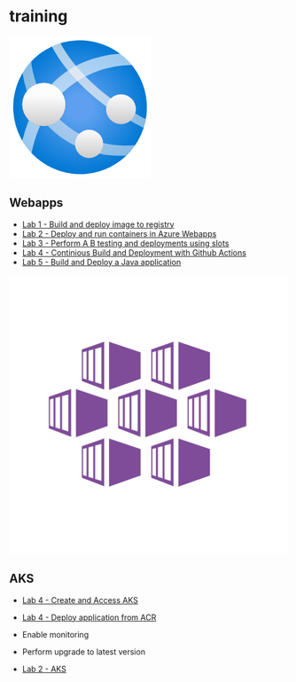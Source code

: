 # training 
![webapp](./img/webapps.png)
## Webapps  
- [Lab 1 - Build and deploy image to registry ](webapps/Registry.md)
- [Lab 2 - Deploy and run containers in Azure Webapps ](webapps/webappdeploy.md)
- [Lab 3 - Perform A B testing and deployments using slots  ](webapps/deploymentslots.md)
- [Lab 4 - Continious Build and Deployment with Github Actions    ](webapps/continuousDeployment.md)
- [Lab 5 - Build and Deploy a Java application     ](webapps/javaapplication.md)

![webapp](./img/aks.png)
## AKS
 -  [Lab 4 -  Create and Access AKS  ](aks/akscreate.md)
 -  [Lab 4 -  Deploy application from ACR  ](aks/deployapp.md) 
 - Enable monitoring 
 - Perform upgrade to latest version 


- [Lab 2 - AKS ](aks/README.md)
